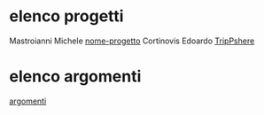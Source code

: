 # elenco progetti

Mastroianni Michele [nome-progetto](template.md)
Cortinovis Edoardo [TripPshere](TripSphere.md)

# elenco argomenti
[argomenti](argomenti.md)
